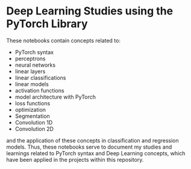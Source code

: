 # Deep Learning Studies using the PyTorch Library

These notebooks contain concepts related to:

- PyTorch syntax
- perceptrons
- neural networks
- linear layers
- linear classifications
- linear models
- activation functions
- model architecture with PyTorch
- loss functions
- optimization
- Segmentation
- Convolution 1D
- Convolution 2D

and the application of these concepts in classification and regression models. Thus, these notebooks serve to document my studies and learnings related to PyTorch syntax and Deep Learning concepts, which have been applied in the projects within this repository.